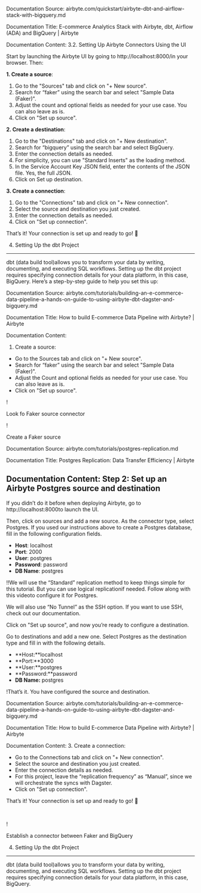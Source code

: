 Documentation Source:
airbyte.com/quickstart/airbyte-dbt-and-airflow-stack-with-bigquery.md

Documentation Title:
E-commerce Analytics Stack with Airbyte, dbt, Airflow (ADA) and BigQuery | Airbyte

Documentation Content:
3.2. Setting Up Airbyte Connectors Using the UI

Start by launching the Airbyte UI by going to http://localhost:8000/in your browser. Then:

**1. Create a source**:

1. Go to the "Sources" tab and click on "+ New source".
2. Search for “faker” using the search bar and select "Sample Data (Faker)".
3. Adjust the count and optional fields as needed for your use case. You can also leave as is.
4. Click on "Set up source".

**2. Create a destination**:

1. Go to the "Destinations" tab and click on "+ New destination".
2. Search for “bigquery” using the search bar and select BigQuery.
3. Enter the connection details as needed.
4. For simplicity, you can use "Standard Inserts" as the loading method.
5. In the Service Account Key JSON field, enter the contents of the JSON file. Yes, the full JSON.
6. Click on Set up destination.

**3. Create a connection**:

1. Go to the "Connections" tab and click on "+ New connection".
2. Select the source and destination you just created.
3. Enter the connection details as needed.
4. Click on "Set up connection".

That’s it! Your connection is set up and ready to go! 🎉 

4. Setting Up the dbt Project
-----------------------------

dbt (data build tool)allows you to transform your data by writing, documenting, and executing SQL workflows. Setting up the dbt project requires specifying connection details for your data platform, in this case, BigQuery. Here’s a step-by-step guide to help you set this up:



Documentation Source:
airbyte.com/tutorials/building-an-e-commerce-data-pipeline-a-hands-on-guide-to-using-airbyte-dbt-dagster-and-bigquery.md

Documentation Title:
How to build E-commerce Data Pipeline with Airbyte? | Airbyte

Documentation Content:
1. Create a source:

* Go to the Sources tab and click on "+ New source".
* Search for “faker” using the search bar and select "Sample Data (Faker)".
* Adjust the Count and optional fields as needed for your use case. You can also leave as is.
* Click on "Set up source".

!

Look fo Faker source connector

!

Create a Faker source



Documentation Source:
airbyte.com/tutorials/postgres-replication.md

Documentation Title:
Postgres Replication: Data Transfer Efficiency | Airbyte

Documentation Content:
Step 2: Set up an Airbyte Postgres source and destination
---------------------------------------------------------

If you didn’t do it before when deploying Airbyte, go to http://localhost:8000to launch the UI.

Then, click on sources and add a new source. As the connector type, select Postgres. If you used our instructions above to create a Postgres database, fill in the following configuration fields.

* **Host**: localhost
* **Port**: 2000
* **User**: postgres
* **Password**: password
* **DB Name**: postgres

!!We will use the “Standard” replication method to keep things simple for this tutorial. But you can use logical replicationif needed. Follow along with this videoto configure it for Postgres.

We will also use “No Tunnel” as the SSH option. If you want to use SSH, check out our documentation.

Click on "Set up source", and now you’re ready to configure a destination.

Go to destinations and add a new one. Select Postgres as the destination type and fill in with the following details.

* **Host:**localhost
* **Port:**3000
* **User:**postgres
* **Password:**password
* **DB Name:** postgres

!That’s it. You have configured the source and destination.



Documentation Source:
airbyte.com/tutorials/building-an-e-commerce-data-pipeline-a-hands-on-guide-to-using-airbyte-dbt-dagster-and-bigquery.md

Documentation Title:
How to build E-commerce Data Pipeline with Airbyte? | Airbyte

Documentation Content:
3. Create a connection:

* Go to the Connections tab and click on "+ New connection".
* Select the source and destination you just created.
* Enter the connection details as needed.
* For this project, leave the “replication frequency” as “Manual”, since we will orchestrate the syncs with Dagster.
* Click on "Set up connection".

That’s it! Your connection is set up and ready to go! 🎉

‍

!

Establish a connector between Faker and BigQuery

4. Setting Up the dbt Project
-----------------------------

dbt (data build tool)allows you to transform your data by writing, documenting, and executing SQL workflows. Setting up the dbt project requires specifying connection details for your data platform, in this case, BigQuery.



